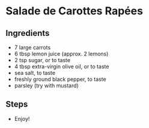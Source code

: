 # Salade de Carottes Rapées

## Ingredients 

- 7 large carrots
- 6 tbsp lemon juice (approx. 2 lemons)
- 2 tsp sugar, or to taste
- 4 tbsp extra-virgin olive oil, or to taste
- sea salt, to taste
- freshly ground black pepper, to taste
- parsley
(try with mustard)

## Steps
- Enjoy!
